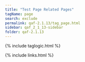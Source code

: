 ```yaml
---
title: "Test Page Related Pages"
tagName: page
search: exclude
permalink: qaf-2.1.13/tag_page.html
sidebar: qaf_2_1_13-sidebar
folder: qaf-2.1.13
---
```

{% include taglogic.html %}

{% include links.html %}
